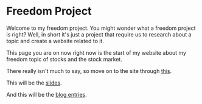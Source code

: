 # Freedom Project

Welcome to my freedom project. You might wonder what a freedom project is right? Well, in short it's just a project that require us to research about a topic and create a website related to it.

This page you are on now right now is the start of my website about my freedom topic of stocks and the stock market.

There really isn't much to say, so move on to the site through [this](https://zey3830.github.io/freedom_project/).

This will be the [slides](https://docs.google.com/presentation/d/1vC52S0OhWrqQwptcZ7bCjr4qgKO40Npk_AQYTxTjRfs/edit?usp=sharing).

And this will be the [blog entries](https://docs.google.com/document/d/1GnpqguY71Eby_Z74gz-KGmwGvnnpvS4E4aOXlrW_cjw/edit?usp=sharing).